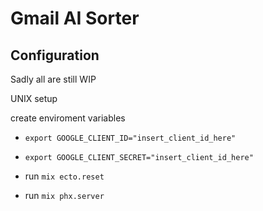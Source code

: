 # Gmail AI Sorter


## Configuration
Sadly all are still WIP

UNIX setup

create enviroment variables
- `export GOOGLE_CLIENT_ID="insert_client_id_here"`
- `export GOOGLE_CLIENT_SECRET="insert_client_id_here"`

- run `mix ecto.reset`
- run `mix phx.server`